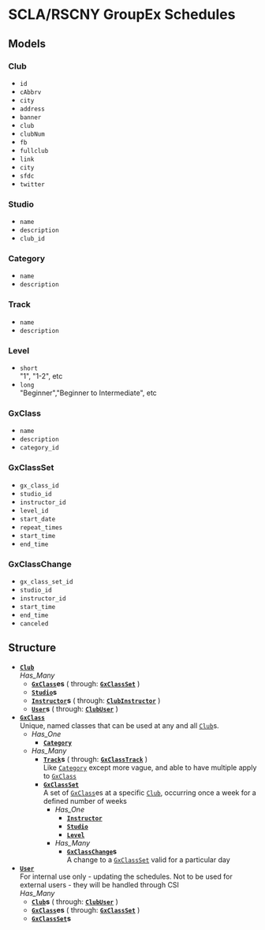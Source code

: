 # SCLA/RSCNY GroupEx Schedules

## Models

### Club
- `id`
- `cAbbrv`
- `city`
- `address`
- `banner`
- `club`
- `clubNum`
- `fb`
- `fullclub`
- `link`
- `city`
- `sfdc`
- `twitter`

### Studio
- `name`
- `description`
- `club_id`

### Category
- `name`
- `description`

### Track
- `name`
- `description`

### Level
- `short`  
  "1", "1-2", etc
- `long`  
  "Beginner","Beginner to Intermediate", etc

### GxClass
- `name`
- `description`
- `category_id`

### GxClassSet
- `gx_class_id`
- `studio_id`
- `instructor_id`
- `level_id`
- `start_date`
- `repeat_times`
- `start_time`
- `end_time`

### GxClassChange
- `gx_class_set_id`
- `studio_id`
- `instructor_id`
- `start_time`
- `end_time`
- `canceled`

## Structure
- **[`Club`](#club)**  
    *Has_Many*
    - **[`GxClass`](#gxclass)es** ( through: **[`GxClassSet`](#gxclassset)** )
    - **[`Studio`](#studio)s**
    - **[`Instructor`](#instructor)s** ( through: **[`ClubInstructor`](#clubinstructor)** )
    - **[`User`](#user)s** ( through: **[`ClubUser`](#clubuser)** )
- **[`GxClass`](#gxclass)**  
    Unique, named classes that can be used at any and all [`Club`](#club)s.  
    - *Has_One*
        - **[`Category`](#category)**
    - *Has_Many*
        - **[`Track`](#track)s** ( through: **[`GxClassTrack`](#gxclasstrack)** )  
          Like [`Category`](#category) except more vague, and able to have multiple apply to [`GxClass`](#gxclass)
        - **[`GxClassSet`](#gxclassset)**  
            A set of [`GxClass`](#gxclass)es at a specific [`Club`](#club), occurring once a week for a defined number of weeks  
            - *Has_One*
                - **[`Instructor`](#instructor)**
                - **[`Studio`](#studio)**
                - **[`Level`](#level)**
            - *Has_Many*
                - **[`GxClassChange`](#gxclasschange)s**  
                  A change to a [`GxClassSet`](#gxclassset) valid for a particular day
- **[`User`](#user)**  
    For internal use only - updating the schedules. Not to be used for external users - they will be handled through CSI  
    *Has_Many*
    - **[`Club`](#club)s** ( through: **[`ClubUser`](#clubuser)** )
    - **[`GxClass`](#gxclass)es** ( through: **[`GxClassSet`](#gxclassset)** )
    - **[`GxClassSet`](#gxclassset)s**
